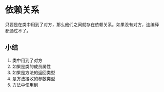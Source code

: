 # 依赖关系
只要是在类中用到了对方，那么他们之间就存在依赖关系。如果没有对方，连编绎都通过不了。

## 小结
1) 类中用到了对方
2) 如果是类的成员属性
3) 如果是方法的返回类型
4) 是方法接收的参数类型
5) 方法中使用到